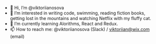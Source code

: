 - 👋 Hi, I’m @viktoriianosova
- 👀 I’m interested in writing code, swimming, reading fiction books, getting lost in the mountains and watching Netflix with my fluffy cat.
- 🌱 I’m currently learning Alorithms, React and Redux.
- 📫 How to reach me: @viktoriianosova (Slack) / viktoriian@wix.com (email)

<!---
viktoriianosova/viktoriianosova is a ✨ special ✨ repository because its `README.md` (this file) appears on your GitHub profile.
You can click the Preview link to take a look at your changes.
--->

